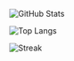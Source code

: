 <!-- Stats generale -->
![GitHub Stats](https://github-readme-stats.vercel.app/api?username=DeiuVRG&show_icons=true&include_all_commits=true&count_private=true)

<!-- Top Languages -->
![Top Langs](https://github-readme-stats.vercel.app/api/top-langs/?username=DeiuVRG&layout=compact)

<!-- Streak -->
![Streak](https://streak-stats.demolab.com?user=DeiuVRG)

